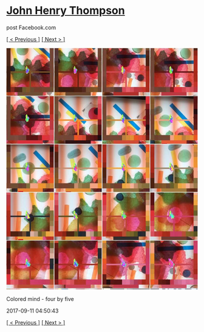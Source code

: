 # [John Henry Thompson](../README.md)
post Facebook.com

[[ < Previous ]](2017-09-12-2.md) [[ Next > ]](2017-09-11-2.md)

[![](../media/2017-09-11/Timeline-Photos-Colored-mind-four-by-five.jpg)](../README.md)

Colored mind - four by five

2017-09-11 04:50:43

[[ < Previous ]](2017-09-12-2.md) [[ Next > ]](2017-09-11-2.md)